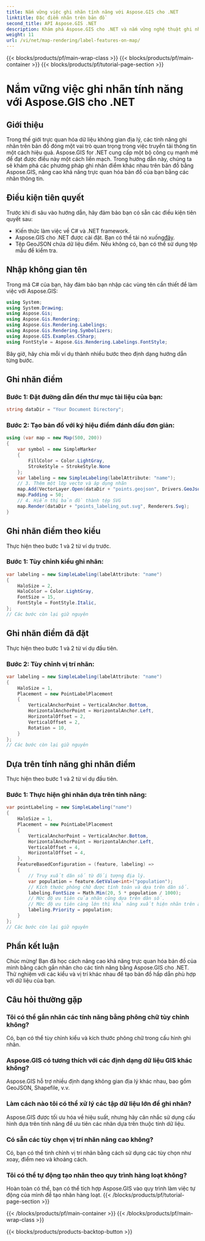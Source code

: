 ```yaml
---
title: Nắm vững việc ghi nhãn tính năng với Aspose.GIS cho .NET
linktitle: Đặc điểm nhãn trên bản đồ
second_title: API Aspose.GIS .NET
description: Khám phá Aspose.GIS cho .NET và nắm vững nghệ thuật ghi nhãn đối tượng trên bản đồ. Nâng cao trực quan hóa không gian địa lý của bạn một cách dễ dàng. #Aspose #GIS
weight: 11
url: /vi/net/map-rendering/label-features-on-map/
---
```


{{< blocks/products/pf/main-wrap-class >}}
{{< blocks/products/pf/main-container >}}
{{< blocks/products/pf/tutorial-page-section >}}

# Nắm vững việc ghi nhãn tính năng với Aspose.GIS cho .NET

## Giới thiệu
Trong thế giới trực quan hóa dữ liệu không gian địa lý, các tính năng ghi nhãn trên bản đồ đóng một vai trò quan trọng trong việc truyền tải thông tin một cách hiệu quả. Aspose.GIS for .NET cung cấp một bộ công cụ mạnh mẽ để đạt được điều này một cách liền mạch. Trong hướng dẫn này, chúng ta sẽ khám phá các phương pháp ghi nhãn điểm khác nhau trên bản đồ bằng Aspose.GIS, nâng cao khả năng trực quan hóa bản đồ của bạn bằng các nhãn thông tin.
## Điều kiện tiên quyết
Trước khi đi sâu vào hướng dẫn, hãy đảm bảo bạn có sẵn các điều kiện tiên quyết sau:
- Kiến thức làm việc về C# và .NET framework.
-  Aspose.GIS cho .NET được cài đặt. Bạn có thể tải nó xuống[đây](https://releases.aspose.com/gis/net/).
- Tệp GeoJSON chứa dữ liệu điểm. Nếu không có, bạn có thể sử dụng tệp mẫu để kiểm tra.
## Nhập không gian tên
Trong mã C# của bạn, hãy đảm bảo bạn nhập các vùng tên cần thiết để làm việc với Aspose.GIS:
```csharp
using System;
using System.Drawing;
using Aspose.Gis;
using Aspose.Gis.Rendering;
using Aspose.Gis.Rendering.Labelings;
using Aspose.Gis.Rendering.Symbolizers;
using Aspose.GIS.Examples.CSharp;
using FontStyle = Aspose.Gis.Rendering.Labelings.FontStyle;
```
Bây giờ, hãy chia mỗi ví dụ thành nhiều bước theo định dạng hướng dẫn từng bước.
##  Ghi nhãn điểm

### Bước 1: Đặt đường dẫn đến thư mục tài liệu của bạn:
```csharp
string dataDir = "Your Document Directory";
```
### Bước 2: Tạo bản đồ với ký hiệu điểm đánh dấu đơn giản:
```csharp
using (var map = new Map(500, 200))
{
    var symbol = new SimpleMarker
    {
        FillColor = Color.LightGray,
        StrokeStyle = StrokeStyle.None
    };
    var labeling = new SimpleLabeling(labelAttribute: "name");
    // 3. Thêm một lớp vectơ và áp dụng nhãn
    map.Add(VectorLayer.Open(dataDir + "points.geojson", Drivers.GeoJson), symbol, labeling);
    map.Padding = 50;
    // 4. Hiển thị bản đồ thành tệp SVG
    map.Render(dataDir + "points_labeling_out.svg", Renderers.Svg);
}
```
## Ghi nhãn điểm theo kiểu

Thực hiện theo bước 1 và 2 từ ví dụ trước.

### Bước 1: Tùy chỉnh kiểu ghi nhãn:
```csharp
var labeling = new SimpleLabeling(labelAttribute: "name")
{
    HaloSize = 2,
    HaloColor = Color.LightGray,
    FontSize = 15,
    FontStyle = FontStyle.Italic,
};
// Các bước còn lại giữ nguyên
```
## Ghi nhãn điểm đã đặt

Thực hiện theo bước 1 và 2 từ ví dụ đầu tiên.
### Bước 2: Tùy chỉnh vị trí nhãn:
```csharp
var labeling = new SimpleLabeling(labelAttribute: "name")
{
    HaloSize = 1,
    Placement = new PointLabelPlacement
    {
        VerticalAnchorPoint = VerticalAnchor.Bottom,
        HorizontalAnchorPoint = HorizontalAnchor.Left,
        HorizontalOffset = 2,
        VerticalOffset = 2,
        Rotation = 10,
    }
};
// Các bước còn lại giữ nguyên
```
## Dựa trên tính năng ghi nhãn điểm

Thực hiện theo bước 1 và 2 từ ví dụ đầu tiên.

### Bước 1: Thực hiện ghi nhãn dựa trên tính năng:
```csharp
var pointLabeling = new SimpleLabeling("name")
{
    HaloSize = 1,
    Placement = new PointLabelPlacement
    {
        VerticalAnchorPoint = VerticalAnchor.Bottom,
        HorizontalAnchorPoint = HorizontalAnchor.Left,
        VerticalOffset = 4,
        HorizontalOffset = 4,
    },
    FeatureBasedConfiguration = (feature, labeling) =>
    {
        // Truy xuất dân số từ đối tượng địa lý.
        var population = feature.GetValue<int>("population");
        // Kích thước phông chữ được tính toán và dựa trên dân số.
        labeling.FontSize = Math.Min(20, 5 * population / 1000);
        // Mức độ ưu tiên của nhãn cũng dựa trên dân số.
        // Mức độ ưu tiên càng lớn thì khả năng xuất hiện nhãn trên ảnh đầu ra càng cao.
        labeling.Priority = population;
    }
};
// Các bước còn lại giữ nguyên
```
## Phần kết luận
Chúc mừng! Bạn đã học cách nâng cao khả năng trực quan hóa bản đồ của mình bằng cách gắn nhãn cho các tính năng bằng Aspose.GIS cho .NET. Thử nghiệm với các kiểu và vị trí khác nhau để tạo bản đồ hấp dẫn phù hợp với dữ liệu của bạn.
## Câu hỏi thường gặp
### Tôi có thể gắn nhãn các tính năng bằng phông chữ tùy chỉnh không?
Có, bạn có thể tùy chỉnh kiểu và kích thước phông chữ trong cấu hình ghi nhãn.
### Aspose.GIS có tương thích với các định dạng dữ liệu GIS khác không?
Aspose.GIS hỗ trợ nhiều định dạng không gian địa lý khác nhau, bao gồm GeoJSON, Shapefile, v.v.
### Làm cách nào tôi có thể xử lý các tập dữ liệu lớn để ghi nhãn?
Aspose.GIS được tối ưu hóa về hiệu suất, nhưng hãy cân nhắc sử dụng cấu hình dựa trên tính năng để ưu tiên các nhãn dựa trên thuộc tính dữ liệu.
### Có sẵn các tùy chọn vị trí nhãn nâng cao không?
Có, bạn có thể tinh chỉnh vị trí nhãn bằng cách sử dụng các tùy chọn như xoay, điểm neo và khoảng cách.
### Tôi có thể tự động tạo nhãn theo quy trình hàng loạt không?
Hoàn toàn có thể, bạn có thể tích hợp Aspose.GIS vào quy trình làm việc tự động của mình để tạo nhãn hàng loạt.
{{< /blocks/products/pf/tutorial-page-section >}}

{{< /blocks/products/pf/main-container >}}
{{< /blocks/products/pf/main-wrap-class >}}

{{< blocks/products/products-backtop-button >}}
